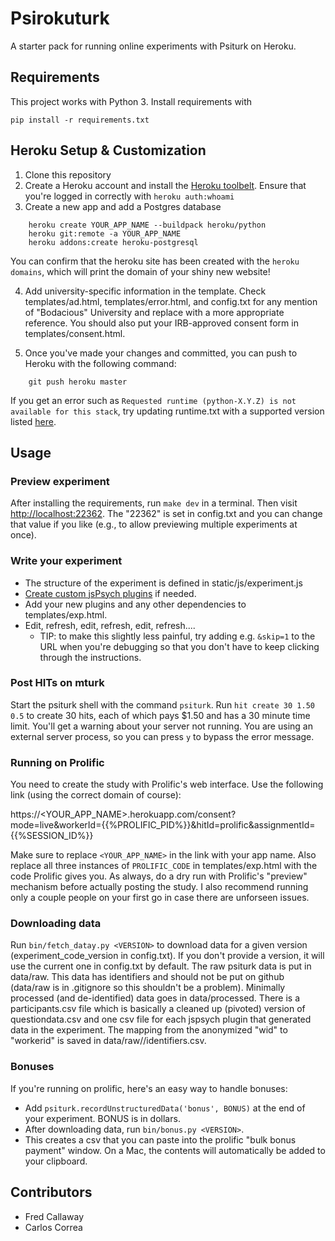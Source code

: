# Psirokuturk

A starter pack for running online experiments with Psiturk on Heroku.

## Requirements

This project works with Python 3. Install requirements with
```
pip install -r requirements.txt
```

## Heroku Setup & Customization

1. Clone this repository
2. Create a Heroku account and install the [Heroku toolbelt](https://toolbelt.heroku.com/). Ensure that you're logged in correctly with `heroku auth:whoami`
3. Create a new app and add a Postgres database
```
    heroku create YOUR_APP_NAME --buildpack heroku/python
    heroku git:remote -a YOUR_APP_NAME
    heroku addons:create heroku-postgresql
```
You can confirm that the heroku site has been created with the `heroku domains`, which will print the domain of your shiny new website!

4. Add university-specific information in the template. Check templates/ad.html, templates/error.html, and config.txt for any mention of "Bodacious" University and replace with a more appropriate reference. You should also put your IRB-approved consent form in templates/consent.html.

5. Once you've made your changes and committed, you can push to Heroku with the following command:
```
    git push heroku master
```

If you get an error such as `Requested runtime (python-X.Y.Z) is not available for this stack`, try updating runtime.txt with a supported version listed [here](https://devcenter.heroku.com/articles/python-support).

## Usage

### Preview experiment

After installing the requirements, run `make dev` in a terminal. Then visit [http://localhost:22362](http://localhost:22362). The "22362" is set in config.txt and you can change that value if you like (e.g., to allow previewing multiple experiments at once).

### Write your experiment

- The structure of the experiment is defined in static/js/experiment.js
- [Create custom jsPsych plugins](https://www.jspsych.org/overview/plugins/#creating-a-new-plugin) if needed.
- Add your new plugins and any other dependencies to templates/exp.html.
- Edit, refresh, edit, refresh, edit, refresh....
    - TIP: to make this slightly less painful, try adding e.g. `&skip=1` to the URL when you're debugging so that you don't have to keep clicking through the instructions. 

### Post HITs on mturk

Start the psiturk shell with the command `psiturk`. Run `hit create 30 1.50 0.5` to create 30 hits, each of which pays $1.50 and has a 30 minute time limit. You'll get a warning about your server not running. You are using an external server process, so you can press `y` to bypass the error message.

### Running on Prolific

You need to create the study with Prolific's web interface. Use the following link (using the correct domain of course):

https://<YOUR_APP_NAME>.herokuapp.com/consent?mode=live&workerId={{%PROLIFIC_PID%}}&hitId=prolific&assignmentId={{%SESSION_ID%}}

Make sure to replace `<YOUR_APP_NAME>` in the link with your app name. Also replace all three instances of `PROLIFIC_CODE` in templates/exp.html with the code Prolific gives you. As always, do a dry run with Prolific's "preview" mechanism before actually posting the study. I also recommend running only a couple people on your first go in case there are unforseen issues.

### Downloading data

Run `bin/fetch_datay.py <VERSION>` to download data for a given version (experiment_code_version in config.txt). If you don't provide a version, it will use the current one in config.txt by default. The raw psiturk data is put in data/raw. This data has identifiers and should not be put on github (data/raw is in .gitignore so this shouldn't be a problem). Minimally processed (and de-identified) data goes in data/processed. There is a participants.csv file which is basically a cleaned up (pivoted) version of questiondata.csv and one csv file for each jspsych plugin that generated data in the experiment. The mapping from the anonymized "wid" to "workerid" is saved in data/raw/<VERSION>/identifiers.csv.

### Bonuses

If you're running on prolific, here's an easy way to handle bonuses:
- Add `psiturk.recordUnstructuredData('bonus', BONUS)` at the end of your experiment. BONUS is in dollars.
- After downloading data, run `bin/bonus.py <VERSION>`.
- This creates a csv that you can paste into the prolific "bulk bonus payment" window. On a Mac, the contents will automatically be added to your clipboard.

## Contributors

- Fred Callaway
- Carlos Correa
